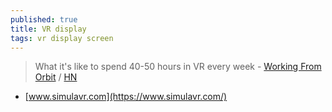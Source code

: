```yaml
---
published: true
title: VR display
tags: vr display screen
---
```

> 	What it's like to spend 40-50 hours in VR every week - [Working From Orbit](https://blog.immersed.team/working-from-orbit-39bf95a6d385) / [HN](https://news.ycombinator.com/item?id=28678041)

- [www.simulavr.com](https://www.simulavr.com/)